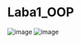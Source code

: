 # Laba1_OOP
![image](https://user-images.githubusercontent.com/113603891/194148779-55fff84f-780c-4751-ba86-ef9d0b022651.png)
![image](https://user-images.githubusercontent.com/113603891/194148837-003567a2-dc45-489e-9f7b-497aae898bac.png)
